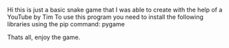 Hi this is just a basic snake game that I was able to create with the help of a YouTube by Tim
To use this program you need to install the following libraries using the pip command:
pygame

Thats all, enjoy the game.
